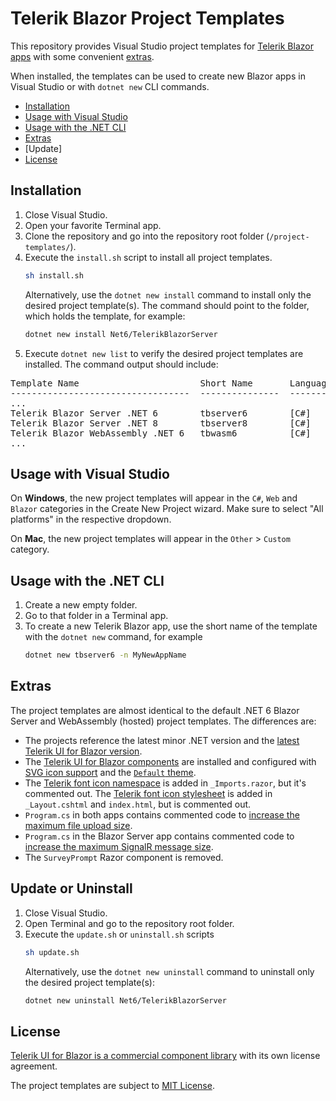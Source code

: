 # Telerik Blazor Project Templates

This repository provides Visual Studio project templates for [Telerik Blazor apps](https://www.telerik.com/blazor-ui) with some convenient [extras](#extras).

When installed, the templates can be used to create new Blazor apps in Visual Studio or with `dotnet new` CLI commands.

* [Installation](#installation)
* [Usage with Visual Studio](#usage-with-visual-studio)
* [Usage with the .NET CLI](#usage-with-the-net-cli)
* [Extras](#extras)
* [Update]
* [License](#license)

## Installation

1. Close Visual Studio.
1. Open your favorite Terminal app.
1. Clone the repository and go into the repository root folder (`/project-templates/`).
1. Execute the `install.sh` script to install all project templates.
    ```sh
    sh install.sh
    ```
    Alternatively, use the `dotnet new install` command to install only the desired project template(s). The command should point to the folder, which holds the template, for example:
    ```sh
    dotnet new install Net6/TelerikBlazorServer
    ```
1. Execute `dotnet new list` to verify the desired project templates are installed. The command output should include:

<pre>
Template Name                       Short Name       Language    Tags
----------------------------------  ---------------  ----------  -----------------------
...
Telerik Blazor Server .NET 6        tbserver6        [C#]        Web/Blazor
Telerik Blazor Server .NET 8        tbserver8        [C#]        Web/Blazor
Telerik Blazor WebAssembly .NET 6   tbwasm6          [C#]        Web/Blazor/WebAssembly
...
</pre>

## Usage with Visual Studio

On **Windows**, the new project templates will appear in the `C#`, `Web` and `Blazor` categories in the Create New Project wizard. Make sure to select "All platforms" in the respective dropdown.

On **Mac**, the new project templates will appear in the `Other` &gt; `Custom` category.

## Usage with the .NET CLI

1. Create a new empty folder.
1. Go to that folder in a Terminal app.
1. To create a new Telerik Blazor app, use the short name of the template with the `dotnet new` command, for example
    ```sh
    dotnet new tbserver6 -n MyNewAppName
    ```

## Extras

The project templates are almost identical to the default .NET 6 Blazor Server and WebAssembly (hosted) project templates. The differences are:

* The projects reference the latest minor .NET version and the [latest Telerik UI for Blazor version](https://www.telerik.com/support/whats-new/blazor-ui/release-history).
* The [Telerik UI for Blazor components](https://docs.telerik.com/blazor-ui/introduction#getting-started) are installed and configured with [SVG icon support](https://docs.telerik.com/blazor-ui/common-features/icons) and the [`Default` theme](https://docs.telerik.com/blazor-ui/styling-and-themes/overview).
* The [Telerik font icon namespace](https://docs.telerik.com/blazor-ui/common-features/icons#icon-namespaces) is added in `_Imports.razor`, but it's commented out. The [Telerik font icon stylesheet](https://docs.telerik.com/blazor-ui/common-features/icons#font-icon-stylesheet) is added in `_Layout.cshtml` and `index.html`, but is commented out.
* `Program.cs` in both apps contains commented code to [increase the maximum file upload size](https://docs.telerik.com/blazor-ui/components/upload/overview#large-file-uploads).
* `Program.cs` in the Blazor Server app contains commented code to [increase the maximum SignalR message size](https://docs.telerik.com/blazor-ui/knowledge-base/common-increase-signalr-max-message-size).
* The `SurveyPrompt` Razor component is removed.

## Update or Uninstall

1. Close Visual Studio.
1. Open Terminal and go to the repository root folder.
1. Execute the `update.sh` or `uninstall.sh` scripts
    ```sh
    sh update.sh
    ```
    Alternatively, use the `dotnet new uninstall` command to uninstall only the desired project template(s):
    ```sh
    dotnet new uninstall Net6/TelerikBlazorServer
    ```

## License

[Telerik UI for Blazor is a commercial component library](https://www.telerik.com/purchase/license-agreement/blazor-ui) with its own license agreement.

The project templates are subject to [MIT License](LICENSE).

